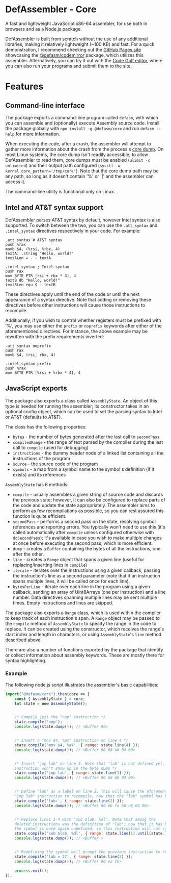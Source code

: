 # DefAssembler - Core
A fast and lightweight JavaScript x86-64 assembler, for use both in browsers and as a Node.js package.

DefAssembler is built from scratch without the use of any additional libraries, making it relatively lightweight (~100 KB) and fast. For a quick demonstration, I recommend checking out the [GitHub Pages site](http://newdefectus.github.io/defAsm) showcasing the [@defasm/codemirror](https://www.npmjs.com/package/@defasm/codemirror) package, which utilizes this assembler. Alternatively, you can try it out with the [Code Golf editor](https://code.golf/ng/fizz-buzz#assembly), where you can also run your programs and submit them to the site.

# Features

## Command-line interface
The package exports a command-line program called `defasm`, with which you can assemble and (optionally) execute Assembly source code. Install the package globally with `npm install -g @defasm/core` and run `defasm --help` for more information.

When executing the code, after a crash, the assembler will attempt to gather more information about the crash from the process's [core dump](https://en.wikipedia.org/wiki/Core_dump). On most Linux systems, the core dump isn't readily accessible; to allow DefAssembler to read them, core dumps must be enabled (`ulimit -c unlimited`) and their output path configured (`sysctl -w kernel.core_pattern='/tmp/core'`). Note that the core dump path may be any path, so long as it doesn't contain '%' or '|' and the assembler can access it.

The command-line utility is functional only on Linux.

## Intel and AT&T syntax support
DefAssembler parses AT&T syntax by default, however Intel syntax is also supported. To switch between the two, you can use the `.att_syntax` and `.intel_syntax` directives respectively in your code. For example:

```
.att_syntax # AT&T syntax
push %rax
movb $4, (%rsi, %rbx, 4)
textA: .string "Hello, world!"
textALen = . - textA

.intel_syntax ; Intel syntax
push rax
mov BYTE PTR [rsi + rbx * 4], 4
textB db "Hello, world!"
textBLen equ $ - textB
```


These directives apply until the end of the code or until the next appearance of a syntax directive. Note that adding or removing these directives before other instructions will cause those instructions to recompile.

Additionally, if you wish to control whether registers must be prefixed with '%', you may use either the `prefix` or `noprefix` keywords after either of the aforementioned directives. For instance, the above example may be rewritten with the prefix requirements inverted:

```
.att_syntax noprefix
push rax
movb $4, (rsi, rbx, 4)

.intel_syntax prefix
push %rax
mov BYTE PTR [%rsi + %rbx * 4], 4
```

## JavaScript exports
The package also exports a class called `AssemblyState`. An object of this type is needed for running the assembler; its constructor takes in an optional config object, which can be used to set the parsing syntax to Intel or AT&T (defaults to AT&T).

The class has the following properties:
* `bytes` - the number of bytes generated after the last call to `secondPass`
* `compiledRange` - the range of text parsed by the compiler during the last call to `compile` (used for debugging)
* `instructions` - the dummy header node of a linked list containing all the instructions of the program
* `source` - the source code of the program
* `symbols` - a map from a symbol name to the symbol's definition (if it exists) and its references

`AssemblyState` has 6 methods:
* `compile` - usually assembles a given string of source code and discards the previous state; however, it can also be configured to replace parts of the code and update the state appropriately. The assembler aims to perform as few recompilations as possible, so you can rest assured this function is quite efficient.
* `secondPass` - performs a second pass on the state, resolving symbol references and reporting errors. You typically won't need to use this (it's called automatically after `compile` unless configured otherwise with `doSecondPass`); it's available in case you wish to make multiple changes at once before executing the second pass, which is more efficient.
* `dump` - creates a `Buffer` containing the bytes of all the instructions, one after the other.
* `line` - creates a `Range` object that spans a given line (useful for replacing/inserting lines in `compile`)
* `iterate` - iterates over the instructions using a given callback, passing the instruction's line as a second parameter (note that if an instruction spans multiple lines, it will be called once for each line).
* `bytesPerLine` - iterate over each line in the program using a given callback, sending an array of Uint8Arrays (one per instruction) and a line number. Data directives spanning multiple lines may be sent multiple times. Empty instructions and lines are skipped.

The package also exports a `Range` class, which is used within the compiler to keep track of each instruction's span. A `Range` object may be passed to the `compile` method of `AssemblyState` to specify the range in the code to replace. It can be created using the constructor, which receives the range's start index and length in characters, or using `AssemblyState`'s `line` method described above.

There are also a number of functions exported by the package that identify or collect information about assembly keywords. These are mostly there for syntax highlighting.

### Example

The following node.js script illustrates the assembler's basic capabilities:
```js
import("@defasm/core").then(core => {
    const { AssemblyState } = core;
    let state = new AssemblyState();


    /* Compile just the "nop" instruction */
    state.compile('nop');
    console.log(state.dump()); // <Buffer 90>


    /* Insert a "mov $4, %ax" instruction on line 4 */
    state.compile('mov $4, %ax', { range: state.line(4) });
    console.log(state.dump()); // <Buffer 90 66 b8 04 00>


    /* Insert "jmp lab" on line 3. Note that "lab" is not defined yet, so this
    instruction won't show up in the byte dump */
    state.compile('jmp lab', { range: state.line(3) });
    console.log(state.dump()); // <Buffer 90 66 b8 04 00>


    /* Define "lab" as a label on line 2. This will cause the aforementioned
    "jmp lab" instruction to recompile, now that the "lab" symbol has been defined */
    state.compile('lab:', { range: state.line(2) });
    console.log(state.dump()); // <Buffer 90 eb fe 66 b8 04 00>


    /* Replace lines 1-4 with "sub $lab, %dl". Note that among the
    deleted instructions was the definition of "lab"; now that it has been removed,
    the symbol is once again undefined, so this instruction will not compile */
    state.compile('sub $lab, %dl', { range: state.line(1).until(state.line(4)) });
    console.log(state.dump()); // <Buffer >


    /* Redefining the symbol will prompt the previous instruction to recompile */
    state.compile('lab = 27', { range: state.line(2) });
    console.log(state.dump()); // <Buffer 80 ea 1b>

    process.exit();
});
```